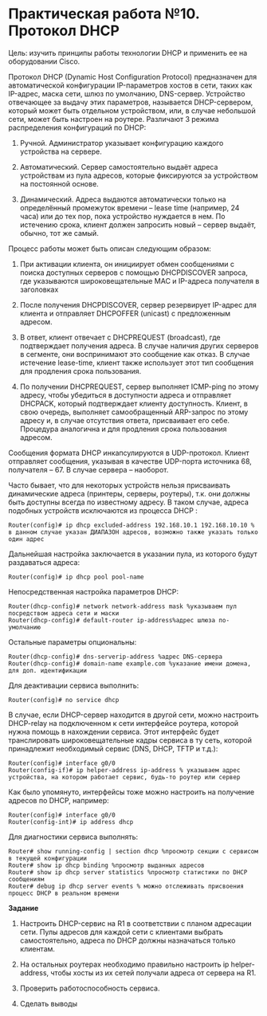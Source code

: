 # Практическая работа №10. Протокол DHCP

Цель: изучить принципы работы технологии DHCP и применить ее на оборудовании Cisco.

Протокол DHCP \(Dynamic Host Configuration Protocol\) предназначен для автоматической конфигурации IP-параметров хостов в сети, таких как IP-адрес, маска сети, шлюз по умолчанию, DNS-сервер. Устройство отвечающее за выдачу этих параметров, называется DHCP-сервером, который может быть отдельном устройством, или, в случае небольшой сети, может быть настроен на роутере. Различают 3 режима распределения конфигураций по DHCP:

1. Ручной. Администратор указывает конфигурацию каждого устройства на сервере.

2. Автоматический. Сервер самостоятельно выдаёт адреса устройствам из пула адресов, которые фиксируются за устройством на постоянной основе.

3. Динамический. Адреса выдаются автоматически только на определённый промежуток времени – lease time \(например, 24 часа\) или до тех пор, пока устройство нуждается в нем. По истечению срока, клиент должен запросить новый – сервер выдаёт, обычно, тот же самый.

Процесс работы может быть описан следующим образом:

1. При активации клиента, он инициирует обмен сообщениями с поиска доступных серверов с помощью DHCPDISCOVER запроса, где указываются широковещательные MAC и IP-адреса получателя в заголовках

2. После получения DHCPDISCOVER, сервер резервирует IP-адрес для клиента и отправляет DHCPOFFER \(unicast\) с предложенным адресом.

3. В ответ, клиент отвечает с DHCPREQUEST \(broadcast\), где подтверждает получения адреса. В случае наличия других серверов в сегменте, они воспринимают это сообщение как отказ. В случае истечение lease-time, клиент также использует этот тип сообщения для продления срока пользования.

4. По получении DHCPREQUEST, сервер выполняет ICMP-ping по этому адресу, чтобы убедиться в доступности адреса и отправляет DHCPACK, который подтверждает клиенту доступность. Клиент, в свою очередь, выполняет самообращенный ARP-запрос по этому адресу и, в случае отсутствия ответа, присваивает его себе. Процедура аналогична и для продления срока пользования адресом.

Сообщения формата DHCP инкапсулируются в UDP-протокол. Клиент отправляет сообщения, указывая в качестве UDP-порта источника 68, получателя – 67. В случае сервера – наоборот.

Часто бывает, что для некоторых устройств нельзя присваивать динамические адреса \(принтеры, серверы, роутеры\), т.к. они должны быть доступны всегда по известному адресу. В таком случае, адреса подобных устройств исключаются из процесса DHCP :

```
Router(config)# ip dhcp excluded-address 192.168.10.1 192.168.10.10 % в данном случае указан ДИАПАЗОН адресов, возможно также указать только один адрес
```

Дальнейшая настройка заключается в указании пула, из которого будут раздаваться адреса:

`Router(config)# ip dhcp pool pool-name`

Непосредственная настройка параметров DHCP:

```
Router(dhcp-config)# network network-address mask %указываем пул посредством адреса сети и маски
Router(dhcp-config)# default-router ip-address%адрес шлюза по-умолчанию
```

Остальные параметры опциональны:

```
Router(dhcp-config)# dns-serverip-address %адрес DNS-сервера
Router(dhcp-config)# domain-name example.com %указание имени домена, для доп. идентификации
```

Для деактивации сервиса выполнить:

`Router(config)# no service dhcp`

В случае, если DHCP-сервер находится в другой сети, можно настроить DHCP-relay на подключенном к сети интерфейсе роутера, которой нужна помощь в нахождении сервиса. Этот интерфейс будет транслировать широковещательные кадры сервиса в ту сеть, которой принадлежит необходимый сервис \(DNS, DHCP, TFTP и т.д.\):

```
Router(config)# interface g0/0
Router(config-if)# ip helper-address ip-address % указываем адрес устройства, на котором работает сервис, будь-то роутер или сервер
```

Как было упомянуто, интерфейсы тоже можно настроить на получение адресов по DHCP, например:

```
Router(config)# interface g0/0
Router(config-int)# ip address dhcp
```

Для диагностики сервиса выполнять:

```
Router# show running-config | section dhcp %просмотр секции с сервисом в текущей конфигурации
Router# show ip dhcp binding %просмотр выданных адресов
Router# show ip dhcp server statistics %просмотр статистики по DHCP сообщениям
Router# debug ip dhcp server events % можно отслеживать присвоения процесс DHCP в реальном времени
```

**Задание**

1. Настроить DHCP-сервис на R1 в соответствии с планом адресации сети. Пулы адресов для каждой сети с клиентами выбрать самостоятельно, адреса по DHCP должны назначаться только клиентам.

2. На остальных роутерах необходимо правильно настроить ip helper-address, чтобы хосты из их сетей получали адреса от сервера на R1.

3. Проверить работоспособность сервиса.

4. Сделать выводы

 

